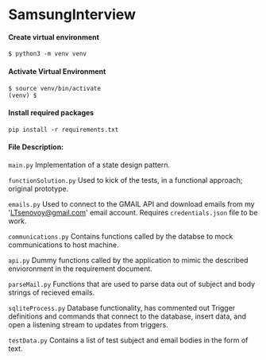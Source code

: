 # SamsungInterview

#### Create virtual environment
```
$ python3 -m venv venv
```

#### Activate Virtual Environment
```
$ source venv/bin/activate
(venv) $
```

#### Install required packages
```
pip install -r requirements.txt
```


#### File Description:
`main.py` Implementation of a state design pattern.

`functionSolution.py` Used to kick of the tests, in a functional approach; original prototype.

`emails.py` Used to connect to the GMAIL API and download emails from my 'LTsenovoy@gmail.com' email account. Requires `credentials.json` file to be work.

`communications.py` Contains functions called by the databse to mock communications to host machine.

`api.py` Dummy functions called by the application to mimic the described envioronment in the requirement document.

`parseMail.py` Functions that are used to parse data out of subject and body strings of recieved emails.

`sqliteProcess.py` Database functionality, has commented out Trigger definitions and commands that connect to the database, insert data, and open a listening stream to updates from triggers.

`testData.py` Contains a list of test subject and email bodies in the form of text.
